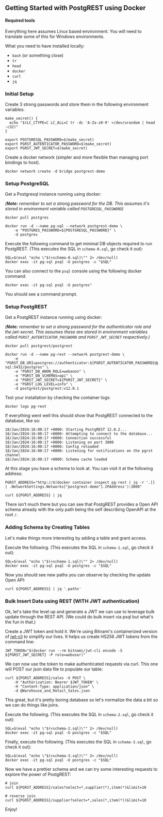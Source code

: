 ## Getting Started with PostgREST using Docker

#### Required tools

Everything here assumes Linux based environment. You will need to translate some of this for Windows environments.

What you need to have installed locally:
- `bash` (or something close)
- `tr`
- `head`
- `docker`
- `curl`
- `jq`

### Initial Setup

Create 3 strong passwords and store them in the following environment variables:
```shell
make_secret() {
  echo "$(LC_CTYPE=C LC_ALL=C tr -dc 'A-Za-z0-9' </dev/urandom | head -c32)"
}

export POSTGRESQL_PASSWORD=$(make_secret)
export PGRST_AUTENTICATOR_PASSWORD=$(make_secret)
export PGRST_JWT_SECRET=$(make_secret)
```

Create a docker network (simpler and more flexible than managing port bindings to host).

```shell
docker network create -d bridge postgrest-demo
```

### Setup PostgreSQL

Get a Postgresql instance running using docker:

_(__Note:__ remember to set a strong password for the DB. This assumes it's stored in environment variable called `POSTGRESQL_PASSWORD`)_

```shell
docker pull postgres

docker run -d --name pg-sql --network postgrest-demo \
	-e "POSTGRES_PASSWORD=${POSTGRESQL_PASSWORD}" \
	-d postgres
```

Execute the following command to get minimal DB objects required to run PostgREST. (This executes the SQL in `schema-0.sql`, go check it out):

```shell
SQL=$(eval "echo \"$(<schema-0.sql)\"" 2> /dev/null)
docker exec -it pg-sql psql -U postgres -c "$SQL"
```

You can also connect to the `psql` console using the following docker command:

```shell
docker exec -it pg-sql psql -U postgres"
```

You should see a command prompt.

### Setup PostgREST

Get a PostgREST instance running using docker:

_(__Note:__ remember to set a strong password for the authenticator role and the jwt-secret. This assumes these are stored in environment variables called `PGRST_AUTENTICATOR_PASSWORD` and `PGRST_JWT_SECRET` respectively.)_

```shell
docker pull postgrest/postgrest

docker run -d --name pg-rest --network postgrest-demo \
	-e "PGRST_DB_URI=postgres://authenticator:${PGRST_AUTENTICATOR_PASSWORD}@pg-sql:5432/postgres" \
	-e "PGRST_DB_ANON_ROLE=webanon" \
	-e "PGRST_DB_SCHEMAS=api" \
	-e "PGRST_JWT_SECRET=${PGRST_JWT_SECRET}" \
	-e "PGRST_LOG_LEVEL=info" \
	-d postgrest/postgrest:v12.0.1
```

Test your installation by checking the container logs:

```shell
docker logs pg-rest
```

If everything went well this should show that PostgREST connected to the database, like so:

```shell
18/Jan/2024:16:00:17 +0000: Starting PostgREST 12.0.2...
18/Jan/2024:16:00:17 +0000: Attempting to connect to the database...
18/Jan/2024:16:00:17 +0000: Connection successful
18/Jan/2024:16:00:17 +0000: Listening on port 3000
18/Jan/2024:16:00:17 +0000: Config reloaded
18/Jan/2024:16:00:17 +0000: Listening for notifications on the pgrst channel
18/Jan/2024:16:00:17 +0000: Schema cache loaded
```

At this stage you have a schema to look at. You can visit it at the following address:

```shell
PGRST_ADDRESS="http://$(docker container inspect pg-rest | jq -r '.[] | .NetworkSettings.Networks["postgrest-demo"].IPAddress'):3000"

curl ${PGRST_ADDRESS} | jq
```

There isn't much there but you can see that PostgREST provides a Open API schema already with the only path being the self describing OpenAPI at the root `/`.

### Adding Schema by Creating Tables

Let's make things more interesting by adding a table and grant access.

Execute the following. (This executes the SQL in `schema-1.sql`, go check it out):

```shell
SQL=$(eval "echo \"$(<schema-1.sql)\"" 2> /dev/null)
docker exec -it pg-sql psql -U postgres -c "$SQL"
```

Now you should see new paths you can observe by checking the update Open API:

```shell
curl ${PGRST_ADDRESS} | jq '.paths'
```

### Bulk Insert Data using REST (WITH JWT authentication)

Ok, let's take the level up and generate a JWT we can use to leverage bulk update through the REST API. (We could do bulk insert via psql but what's the fun in that.)

Create a JWT token and hold it. We're using Bitnami's containerized version of [jwt-cli](https://github.com/mike-engel/jwt-cli) to simplify our lives. It helps us create HS256 JWT tokens from the command line:

```shell
JWT_TOKEN="$(docker run --rm bitnami/jwt-cli encode -S ${PGRST_JWT_SECRET} -P role=webuser)"
```

We can now use the token to make authenticated requests via curl. This one will POST our json data file to populate our table:

```shell
curl ${PGRST_ADDRESS}/sales -X POST \
	-H "Authorization: Bearer $JWT_TOKEN" \
	-H "Content-Type: application/json" \
	-d @Warehouse_and_Retail_Sales.json
```

This great, but it's pretty boring database so let's normalize the data a bit so we can do things like joins.

Execute the following. (This executes the SQL in `schema-2.sql`, go check it out):

```shell
SQL=$(eval "echo \"$(<schema-2.sql)\"" 2> /dev/null)
docker exec -it pg-sql psql -U postgres -c "$SQL"
```

Finally, execute the following. (This executes the SQL in `schema-3.sql`, go check it out):

```shell
SQL=$(eval "echo \"$(<schema-3.sql)\"" 2> /dev/null)
docker exec -it pg-sql psql -U postgres -c "$SQL"
```

Now we have a prettier schema and we can try some interesting requests to explore the power of PostgREST:

```shell
# join
curl ${PGRST_ADDRESS}/sales?select=*,supplier(*),item(*)&limit=10

# reverse join
curl ${PGRST_ADDRESS}/supplier?select=*,sales(*,item(*))&limit=10
```

Enjoy!